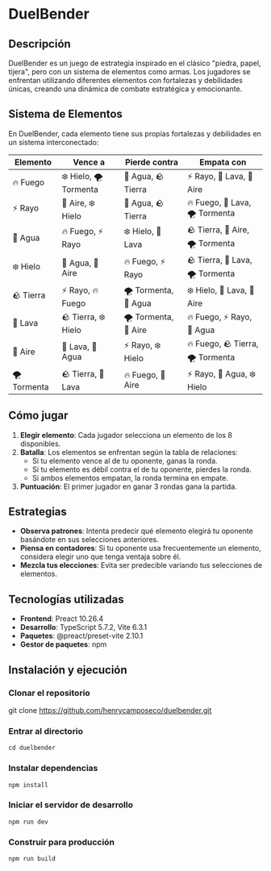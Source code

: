 # DuelBender

## Descripción
DuelBender es un juego de estrategia inspirado en el clásico "piedra, papel, tijera", pero con un sistema de elementos como armas. Los jugadores se enfrentan utilizando diferentes elementos con fortalezas y debilidades únicas, creando una dinámica de combate estratégica y emocionante.

## Sistema de Elementos

En DuelBender, cada elemento tiene sus propias fortalezas y debilidades en un sistema interconectado:

| Elemento | Vence a | Pierde contra | Empata con |
|----------|---------|---------------|------------|
| 🔥 Fuego | ❄️ Hielo, 🌪️ Tormenta | 🌊 Agua, 🪨 Tierra | ⚡ Rayo, 🌋 Lava, 💨 Aire |
| ⚡ Rayo | 💨 Aire, ❄️ Hielo | 🌊 Agua, 🪨 Tierra | 🔥 Fuego, 🌋 Lava, 🌪️ Tormenta |
| 🌊 Agua | 🔥 Fuego, ⚡ Rayo | ❄️ Hielo, 🌋 Lava | 🪨 Tierra, 💨 Aire, 🌪️ Tormenta |
| ❄️ Hielo | 🌊 Agua, 💨 Aire | 🔥 Fuego, ⚡ Rayo | 🪨 Tierra, 🌋 Lava, 🌪️ Tormenta |
| 🪨 Tierra | ⚡ Rayo, 🔥 Fuego | 🌪️ Tormenta, 🌊 Agua | ❄️ Hielo, 🌋 Lava, 💨 Aire |
| 🌋 Lava | 🪨 Tierra, ❄️ Hielo | 🌪️ Tormenta, 💨 Aire | 🔥 Fuego, ⚡ Rayo, 🌊 Agua |
| 💨 Aire | 🌋 Lava, 🌊 Agua | ⚡ Rayo, ❄️ Hielo | 🔥 Fuego, 🪨 Tierra, 🌪️ Tormenta |
| 🌪️ Tormenta | 🪨 Tierra, 🌋 Lava | 🔥 Fuego, 💨 Aire | ⚡ Rayo, 🌊 Agua, ❄️ Hielo |

## Cómo jugar

1. **Elegir elemento**: Cada jugador selecciona un elemento de los 8 disponibles.
2. **Batalla**: Los elementos se enfrentan según la tabla de relaciones:
    - Si tu elemento vence al de tu oponente, ganas la ronda.
    - Si tu elemento es débil contra el de tu oponente, pierdes la ronda.
    - Si ambos elementos empatan, la ronda termina en empate.
3. **Puntuación**: El primer jugador en ganar 3 rondas gana la partida.

## Estrategias

- **Observa patrones**: Intenta predecir qué elemento elegirá tu oponente basándote en sus selecciones anteriores.
- **Piensa en contadores**: Si tu oponente usa frecuentemente un elemento, considera elegir uno que tenga ventaja sobre él.
- **Mezcla tus elecciones**: Evita ser predecible variando tus selecciones de elementos.

## Tecnologías utilizadas

- **Frontend**: Preact 10.26.4
- **Desarrollo**: TypeScript 5.7.2, Vite 6.3.1
- **Paquetes**: @preact/preset-vite 2.10.1
- **Gestor de paquetes**: npm

## Instalación y ejecución
### Clonar el repositorio
git clone https://github.com/henrycamposeco/duelbender.git

### Entrar al directorio
`cd duelbender`

### Instalar dependencias
`npm install`

### Iniciar el servidor de desarrollo
`npm run dev`

### Construir para producción
`npm run build`

